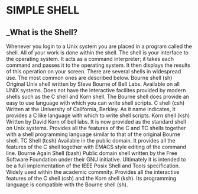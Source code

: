 # SIMPLE SHELL

## _What is the Shell?
Whenever you login to a Unix system you are placed in a program called the shell. All of your work is done within the shell.
The shell is your interface to the operating system. It acts as a command interpreter; it takes each command and passes it to the operating system. It then displays the results of this operation on your screen.
There are several shells in widespread use. The most common ones are described below.
Bourne shell (sh)
Original Unix shell written by Steve Bourne of Bell Labs. Available on all UNIX systems. Does not have the interactive facilites provided by modern shells such as the C shell and Korn shell. The Bourne shell does provide an easy to use language with which you can write shell scripts.
C shell (csh)
Written at the University of California, Berkley. As it name indicates, it provides a C like language with which to write shell scripts.
Korn shell (ksh)
Written by David Korn of bell labs. It is now provided as the standard shell on Unix systems. Provides all the features of the C and TC shells together with a shell programming language similar to that of the original Bourne shell.
TC Shell (tcsh)
Available in the public domain. It provides all the features of the C shell together with EMACS style editing of the command line.
Bourne Again Shell (bash)
Public domain shell written by the Free Software Foundation under their GNU initiative. Ultimately it is intended to be a full implementation of the IEEE Posix Shell and Tools specification. Widely used within the academic commnity. Provides all the interactive features of the C shell (csh) and the Korn shell (ksh). Its programming language is compatible with the Bourne shell (sh).
